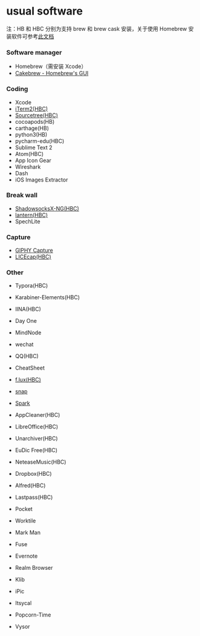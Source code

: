 # usual software

注：HB 和 HBC 分别为支持 brew 和 brew cask 安装，关于使用 Homebrew 安装软件可参考[此文档](homebrew.md)

### Software manager
- Homebrew（需安装 Xcode）
- [Cakebrew - Homebrew's GUI](https://www.cakebrew.com/)

### Coding
- Xcode
- [iTerm2(HBC)](http://www.iterm2.com)
- [Sourcetree(HBC)](https://www.sourcetreeapp.com/)
- cocoapods(HB)
- carthage(HB)
- python3(HB)
- pycharm-edu(HBC)
- Sublime Text 2
- Atom(HBC)
- App Icon Gear
- Wireshark
- Dash
- iOS Images Extractor

### Break wall
- [ShadowsocksX-NG(HBC)](https://github.com/shadowsocks/ShadowsocksX-NG)
- [lantern(HBC)](https://getlantern.org)
- SpechLite

### Capture
- [GIPHY Capture](https://giphy.com/apps/giphycapture)
- [LICEcap(HBC)](https://www.cockos.com/licecap/)

### Other
- Typora(HBC)
- Karabiner-Elements(HBC)
- IINA(HBC)
- Day One
- MindNode
- wechat 
- QQ(HBC)
- CheatSheet
- [f.lux(HBC)](https://justgetflux.com)
- [snap](https://itunes.apple.com/cn/app/snap/id418073146?mt=12)
- [Spark](https://sparkmailapp.com/)
- AppCleaner(HBC)
- LibreOffice(HBC)
- Unarchiver(HBC)
- EuDic Free(HBC)
- NeteaseMusic(HBC)
- Dropbox(HBC)
- Alfred(HBC)
- Lastpass(HBC)
- Pocket
- Worktile


- Mark Man
- Fuse
- Evernote
- Realm Browser
- Klib
- iPic
- Itsycal
- Popcorn-Time
- Vysor